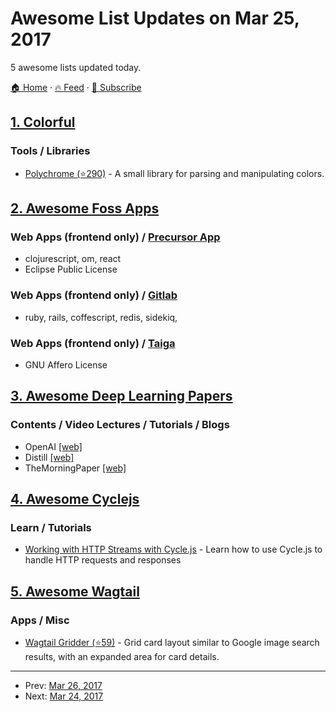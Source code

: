 # Awesome List Updates on Mar 25, 2017

5 awesome lists updated today.

[🏠 Home](/README.md) · [🔥 Feed](https://test.trackawesomelist.com/feed.xml) · [📮 Subscribe](https://trackawesomelist.us17.list-manage.com/subscribe?u=d2f0117aa829c83a63ec63c2f&id=36a103854c)



## [1. Colorful](/content/Siddharth11/Colorful/README.md)

### Tools / Libraries

*   [Polychrome (⭐290)](https://github.com/cdonohue/polychrome) - A small library for parsing and manipulating colors.

## [2. Awesome Foss Apps](/content/DataDaoDe/awesome-foss-apps/README.md)

### Web Apps (frontend only) / [Precursor App](https://github.com/PrecursorApp/precursor)

*   clojurescript, om, react
*   Eclipse Public License

### Web Apps (frontend only) / [Gitlab](https://github.com/gitlabhq/gitlabhq)

*   ruby, rails, coffescript, redis, sidekiq,

### Web Apps (frontend only) / [Taiga](https://github.com/taigaio)

*   GNU Affero License

## [3. Awesome Deep Learning Papers](/content/terryum/awesome-deep-learning-papers/README.md)

### Contents / Video Lectures / Tutorials / Blogs

*   OpenAI [\[web\]](https://www.openai.com/)
*   Distill [\[web\]](http://distill.pub/)
*   TheMorningPaper [\[web\]](https://blog.acolyer.org)

## [4. Awesome Cyclejs](/content/cyclejs-community/awesome-cyclejs/README.md)

### Learn / Tutorials

*   [Working with HTTP Streams with Cycle.js](http://ivanjov.com/working-with-http-streams-with-cycle-js/) - Learn how to use Cycle.js to handle HTTP requests and responses

## [5. Awesome Wagtail](/content/springload/awesome-wagtail/README.md)

### Apps / Misc

*   [Wagtail Gridder (⭐59)](https://github.com/wharton/wagtailgridder) - Grid card layout similar to Google image search results, with an expanded area for card details.

---

- Prev: [Mar 26, 2017](/content/2017/03/26/README.md)
- Next: [Mar 24, 2017](/content/2017/03/24/README.md)